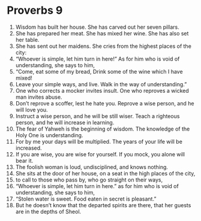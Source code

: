 ﻿
# Proverbs 9
1. Wisdom has built her house. She has carved out her seven pillars. 
2. She has prepared her meat. She has mixed her wine. She has also set her table. 
3. She has sent out her maidens. She cries from the highest places of the city: 
4. “Whoever is simple, let him turn in here!” As for him who is void of understanding, she says to him, 
5. “Come, eat some of my bread, Drink some of the wine which I have mixed! 
6. Leave your simple ways, and live. Walk in the way of understanding.” 
7. One who corrects a mocker invites insult. One who reproves a wicked man invites abuse. 
8. Don’t reprove a scoffer, lest he hate you. Reprove a wise person, and he will love you. 
9. Instruct a wise person, and he will be still wiser. Teach a righteous person, and he will increase in learning. 
10. The fear of Yahweh is the beginning of wisdom. The knowledge of the Holy One is understanding. 
11. For by me your days will be multiplied. The years of your life will be increased. 
12. If you are wise, you are wise for yourself. If you mock, you alone will bear it. 
13. The foolish woman is loud, undisciplined, and knows nothing. 
14. She sits at the door of her house, on a seat in the high places of the city, 
15. to call to those who pass by, who go straight on their ways, 
16. “Whoever is simple, let him turn in here.” as for him who is void of understanding, she says to him, 
17. “Stolen water is sweet. Food eaten in secret is pleasant.” 
18. But he doesn’t know that the departed spirits are there, that her guests are in the depths of Sheol. 
